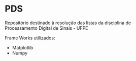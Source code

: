 # PDS
Repositório destinado à resolução das listas da disciplina de Processamento Digital de Sinais - UFPE

Frame Works utilizados:

* Matplotlib
* Numpy
